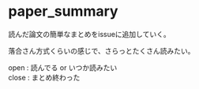 # paper_summary
読んだ論文の簡単なまとめをissueに追加していく。

落合さん方式くらいの感じで、さらっとたくさん読みたい。

open : 読んでる or いつか読みたい  
close : まとめ終わった
